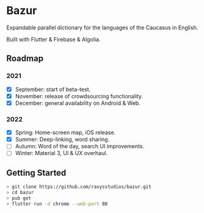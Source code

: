 # Bazur

Expandable parallel dictionary for the languages of the Caucasus in English.

Built with Flutter & Firebase & Algolia.

## Roadmap

### 2021

- [x] September: start of beta-test.
- [x] November: release of crowdsourcing functionality.
- [x] December: general availability on Android & Web.

### 2022

- [x] Spring: Home-screen map, iOS release.
- [x] Summer: Deep-linking, word sharing.
- [ ] Autumn: Word of the day, search UI improvements.
- [ ] Winter: Material 3, UI & UX overhaul.

## Getting Started

```sh
> git clone https://github.com/raxysstudios/bazur.git
> cd bazur
> pub get
> flutter run -d chrome --web-port 80
```
